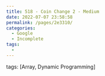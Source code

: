 ```yaml
---
title: 518 - Coin Change 2 - Medium
date: 2022-07-07 23:58:58
permalink: /pages/2e3310/
categories:
  - Google
  - Incomplete
tags:
  - 
---
```

tags: [Array, Dynamic Programming]